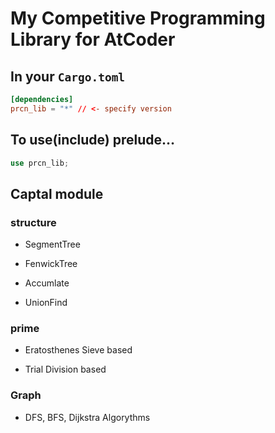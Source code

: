 # My Competitive Programming Library for AtCoder

## In your `Cargo.toml`

```toml
[dependencies]
prcn_lib = "*" // <- specify version
```

## To use(include) prelude…

```rust
use prcn_lib;
```

## Captal module

### structure

- SegmentTree

- FenwickTree

- Accumlate

- UnionFind

### prime

- Eratosthenes Sieve based

- Trial Division based

### Graph

- DFS, BFS, Dijkstra Algorythms
